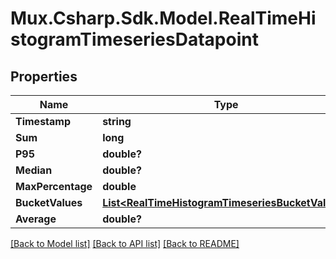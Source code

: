 # Mux.Csharp.Sdk.Model.RealTimeHistogramTimeseriesDatapoint

## Properties

Name | Type | Description | Notes
------------ | ------------- | ------------- | -------------
**Timestamp** | **string** |  | [optional] 
**Sum** | **long** |  | [optional] 
**P95** | **double?** |  | [optional] 
**Median** | **double?** |  | [optional] 
**MaxPercentage** | **double** |  | [optional] 
**BucketValues** | [**List&lt;RealTimeHistogramTimeseriesBucketValues&gt;**](RealTimeHistogramTimeseriesBucketValues.md) |  | [optional] 
**Average** | **double?** |  | [optional] 

[[Back to Model list]](../README.md#documentation-for-models) [[Back to API list]](../README.md#documentation-for-api-endpoints) [[Back to README]](../README.md)


